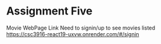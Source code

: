 # Assignment Five
Movie WebPage Link
Need to signin/up to see movies listed 
https://csc3916-react19-uxvw.onrender.com/#/signin

